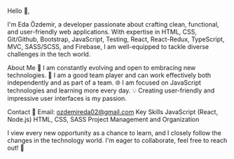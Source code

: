 Hello 👋,

I'm Eda Özdemir, a developer passionate about crafting clean, functional, and user-friendly web applications. With expertise in HTML, CSS, Git/Github, Bootstrap, JavaScript, Testing, React, React-Redux, TypeScript, MVC, SASS/SCSS, and Firebase, I am well-equipped to tackle diverse challenges in the tech world.

About Me
🚀 I am constantly evolving and open to embracing new technologies.
🤝 I am a good team player and can work effectively both independently and as part of a team.
🌐 I am focused on JavaScript technologies and learning more every day.
💡 Creating user-friendly and impressive user interfaces is my passion.

Contact
📧 Email: ozdemireda02@gmail.com
Key Skills
JavaScript (React, Node.js)
HTML, CSS, SASS
Project Management and Organization

I view every new opportunity as a chance to learn, and I closely follow the changes in the technology world. I'm eager to collaborate, feel free to reach out! 🚀



